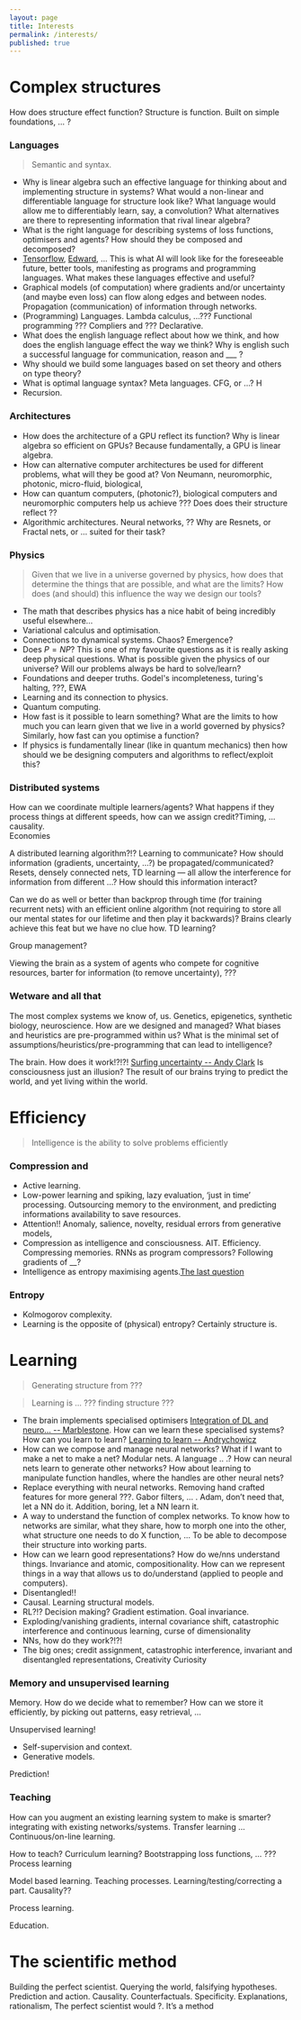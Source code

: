 ```yaml
---
layout: page
title: Interests
permalink: /interests/
published: true
---
```


# Complex structures

How does structure effect function? Structure is function.
Built on simple foundations, … ?

### Languages

> Semantic and syntax. 

* Why is linear algebra such an effective language for thinking about and implementing structure in systems? What would a non-linear and differentiable language for structure look like? What language would allow me to differentiably learn, say, a convolution? What alternatives are there to representing information that rival linear algebra?
* What is the right language for describing systems of loss functions, optimisers and agents? How should they be composed and decomposed?
* [Tensorflow](https://www.tensorflow.org/), [Edward](http://edwardlib.org/), ... This is what AI will look like for the foreseeable future, better tools, manifesting as programs and programming languages. What makes these languages effective and useful?
* Graphical models (of computation) where gradients and/or uncertainty (and maybe even loss) can flow along edges and between nodes. Propagation (communication) of information through networks.
* (Programming) Languages. Lambda calculus, ...??? Functional programming ??? Compliers and ??? Declarative.
* What does the english language reflect about how we think, and how does the english language effect the way we think? Why is english such a successful language for communication, reason and ___ ? 
* Why should we build some languages based on set theory and others on type theory?
* What is optimal language syntax? Meta languages. CFG, or ...? H
* Recursion.

### Architectures

>  

* How does the architecture of a GPU reflect its function? Why is linear algebra so efficient on GPUs? Because fundamentally, a GPU is linear algebra.
* How can alternative computer architectures be used for different problems, what will they be good at? Von Neumann, neuromorphic, photonic, micro-fluid, biological, 
* How can quantum computers, (photonic?), biological computers and neuromorphic computers help us achieve ??? Does does their structure reflect ??
* Algorithmic architectures. Neural networks, ?? Why are Resnets, or Fractal nets, or … suited for their task?

### Physics

> Given that we live in a universe governed by physics, how does that determine the things that are possible, and what are the limits? How does (and should) this influence the way we design our tools?

* The math that describes physics has a nice habit of being incredibly useful elsewhere…
* Variational calculus and optimisation. 
* Connections to dynamical systems. Chaos? Emergence?
* Does $P = NP$? This is one of my favourite questions as it is really asking deep physical questions. What is possible given the physics of our universe?  Will our problems always be hard to solve/learn?
* Foundations and deeper truths. Godel's incompleteness, turing's halting, ???, EWA
* Learning and its connection to physics.
* Quantum computing.
* How fast is it possible to learn something? What are the limits to how much you can learn given that we live in a world governed by physics? Similarly, how fast can you optimise a function?
* If physics is fundamentally linear (like in quantum mechanics) then how should we be designing computers and algorithms to reflect/exploit this?

### Distributed systems

How can we coordinate multiple learners/agents? 
What happens if they process things at different speeds, how can we assign credit?Timing, ... causality.  
Economies

A distributed learning algorithm?!?
Learning to communicate?
How should information (gradients, uncertainty, …?) be propagated/communicated? Resets, densely connected nets, TD learning — all allow the interference for information from different …? How should this information interact?

Can we do as well or better than backprop through time (for training recurrent nets) with an efficient online algorithm (not requiring to store all our mental states for our lifetime and then play it backwards)?  Brains clearly achieve this feat but we have no clue how. TD learning? 

Group management?

Viewing the brain as a system of agents who compete for cognitive resources, barter for information (to remove uncertainty), ???

### Wetware and all that  

The most complex systems we know of, us. Genetics, epigenetics, synthetic biology, neuroscience.  How are we designed and managed? What biases and heuristics are pre-programmed within us? What is the minimal set of assumptions/heuristics/pre-programming that can lead to intelligence?

The brain. How does it work!?!?! [Surfing uncertainty -- Andy Clark](https://www.goodreads.com/book/show/25823558-surfing-uncertainty) Is consciousness just an illusion? The result of our brains trying to predict the world, and yet living within the world.



# Efficiency

> Intelligence is the ability to solve problems efficiently

### Compression and 
* Active learning. 
* Low-power learning and spiking, lazy evaluation, ‘just in time’ processing. Outsourcing memory to the environment, and predicting informations availability to save resources.
* Attention!! Anomaly, salience, novelty, residual errors from generative models, 
* Compression as intelligence and consciousness. AIT.  Efficiency.  Compressing memories. RNNs as program compressors? Following gradients of __?
* Intelligence as entropy maximising agents.[The last question]()


### Entropy
* Kolmogorov complexity.
* Learning is the opposite of (physical) entropy? Certainly structure is.

# Learning

> Generating structure from ???

> Learning is ... ??? finding structure ???

* The brain implements specialised optimisers [Integration of DL and neuro... -- Marblestone](https://arxiv.org/abs/1606.03813). How can we learn these specialised systems? How can you learn to learn? [Learning to learn -- Andrychowicz](https://arxiv.org/abs/1606.04474)
* How can we compose and manage neural networks? What if I want to make a net to make a net? Modular nets. A language .. .? How can neural nets learn to generate other networks? How about learning to manipulate function handles, where the handles are other neural nets?
* Replace everything with neural networks. Removing hand crafted features for more general ???. Gabor filters, ... . Adam, don’t need that, let a NN do it. Addition, boring, let a NN learn it.
* A way to understand the function of complex networks. To know how to networks are similar, what they share, how to morph one into the other, what structure one needs to do X function, ... To be able to decompose their structure into working parts.
* How can we learn good representations? How do we/nns understand things. Invariance and atomic, compositionality. How can we represent things in a way that allows us to do/understand (applied to people and computers). 
* Disentangled!! 
* Causal. Learning structural models.
* RL?!? Decision making? Gradient estimation. Goal invariance.
* Exploding/vanishing gradients, internal covariance shift, catastrophic interference and continuous learning, curse of dimensionality
* NNs, how do they work?!?!
* The big ones; credit assignment, catastrophic interference, invariant and disentangled representations, 
Creativity
Curiosity

### Memory and unsupervised learning

Memory. How do we decide what to remember? How can we store it efficiently, by picking out patterns, easy retrieval, ...

Unsupervised learning!
* Self-supervision and context.
* Generative models.

Prediction!

### Teaching

How can you augment an existing learning system to make is smarter? integrating with existing networks/systems. Transfer learning ... Continuous/on-line learning.

How to teach? Curriculum learning? Bootstrapping loss functions, … ???
Process learning

Model based learning. Teaching processes. Learning/testing/correcting a part. Causality??

Process learning.

Education.


# The scientific method 

Building the perfect scientist. Querying the world, falsifying hypotheses. Prediction and action.
Causality. Counterfactuals.
Specificity. Explanations, rationalism, 
The perfect scientist would ?. It’s a method
